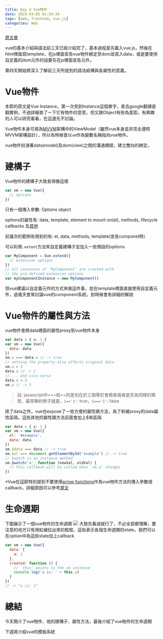 ```yaml
---
title: Day 4 Vue物件
date: 2019-03-05 01:54:34
tags: [web, frontend, vue.js]
categories: Web
---
```


[原文章](https://ithelp.ithome.com.tw/articles/10185036)

vue的基本介紹與語法前三天已經介紹完了，基本過程是先載入vue.js，然後在html裡面寫templete，在js裡面宣告vue物件綁定至dom並寫入data，或是要使用自定義的dom元件的話要先在js裡面宣告元件。

第四天開始將深入了解前三天所提到的語法結構與各屬性的意義。

# Vue物件
本節的原文是Vue Instance，第一次見到Instance這個單字，拿去google翻譯是翻實例，不過詳細查了一下它有物件的意思，但又跟Object有些為差距，有興趣的人可以研究看看，在這邊先不討論。

Vue物件本身可視為[MVVM](https://en.wikipedia.org/wiki/Model%E2%80%93view%E2%80%93viewmodel)架構中的ViewModel（雖然vue本身並非完全遵照MVVM架構設計），所以有時候會以`vm`作為變數名稱指向vue物件。

vue物件扮演著data(model)及dom(view)之間的溝通橋樑，建立雙向的綁定。

# 建構子
Vue物件的建構子大致長得像這樣
```javascript
var vm = new Vue({
  // options
})
```
只有一個傳入參數: Options object

options的屬性有: data, template, element to mount on(el), methods, lifecycle callbacks 及[其他](https://vuejs.org/v2/api/)

前幾次的範例有用到的有: el, data, methods, template(宣告componet時）

可以利用`.extent`方法來自定義建構子並加入一些預設的options
```javascript
var MyComponent = Vue.extend({
  // extension options
})
// all instances of `MyComponent` are created with
// the pre-defined extension options
var myComponentInstance = new MyComponent()
```
但vue建議以自定義元件的方式來做這件事，並在template裡面直接使用自定義元件，過幾天會來討論vue的component系統，到時候會有詳細的解說

# Vue物件的屬性與方法
vue物件會將data裡面的屬性proxy到vue物件本身
```javascript
var data = { a: 1 }
var vm = new Vue({
  data: data
})
vm.a === data.a // -> true
// setting the property also affects original data
vm.a = 2
data.a // -> 2
// ... and vice-versa
data.a = 3
vm.a // -> 3
```

> 註: javascript中===和==的差別在於三個等於會檢查兩者是否為同樣的類型，最常舉的例子就是，`1=='1'`: true，`1==='1'`: false

除了data之外，vue也expose了一些方便的屬性跟方法，為了和被proxy的data屬性區隔，這些其他的屬性跟方法前面會加上$來區隔

```javascript
var data = { a: 1 }
var vm = new Vue({
  el: '#example',
  data: data
})
vm.$data === data // -> true
vm.$el === document.getElementById('example') // -> true
// $watch is an instance method
vm.$watch('a', function (newVal, oldVal) {
  // this callback will be called when `vm.a` changes
})
```

*Vue在這節特別提到不要使用[arrow functions](https://developer.mozilla.org/en/docs/Web/JavaScript/Reference/Functions/Arrow_functions)作為vue物件方法的傳入參數或callback，詳細原因可以參考[原文](https://vuejs.org/v2/guide/instance.html)

# 生命週期
下圖展示了一個vue物件的生命週期
![](https://vuejs.org/images/lifecycle.png)
大致先看過就行了，不必全部都理解，要注意的地方只有用紅線拉出來的框框，這些表示各個生命週期的state，我們可以在option中為這些state加上callback
```javascript
var vm = new Vue({
  data: {
    a: 1
  },
  created: function () {
    // `this` points to the vm instance
    console.log('a is: ' + this.a)
  }
})
// -> "a is: 1"
```

# 總結
今天簡介了vue物件、他的建構子、屬性方法，最後介紹了vue物件的生命週期

下週將介紹vue的模板系統
